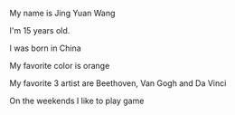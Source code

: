 My name is Jing Yuan Wang

I'm 15 years old.

I was born in China

My favorite color is orange

My favorite 3 artist are Beethoven, Van Gogh and Da Vinci

On the weekends I like to play game
